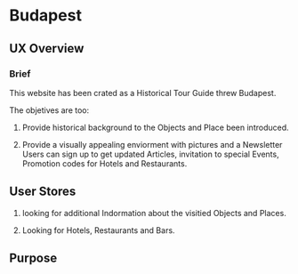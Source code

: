 # Budapest

## UX Overview

### Brief
This website has been crated as a Historical Tour Guide threw Budapest.

The objetives are too: 

1. Provide historical background to the Objects and Place been introduced. 

2. Provide a visually appealing enviorment with pictures and a Newsletter Users can sign up to get updated Articles, invitation to special Events, Promotion codes for Hotels and Restaurants.

## User Stores

1. looking for additional Indormation about the visitied Objects and Places.

2. Looking for Hotels, Restaurants and Bars. 

## Purpose

